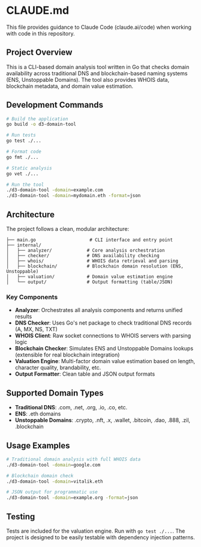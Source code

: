 # CLAUDE.md

This file provides guidance to Claude Code (claude.ai/code) when working with code in this repository.

## Project Overview

This is a CLI-based domain analysis tool written in Go that checks domain availability across traditional DNS and blockchain-based naming systems (ENS, Unstoppable Domains). The tool also provides WHOIS data, blockchain metadata, and domain value estimation.

## Development Commands

```bash
# Build the application
go build -o d3-domain-tool

# Run tests
go test ./...

# Format code
go fmt ./...

# Static analysis
go vet ./...

# Run the tool
./d3-domain-tool -domain=example.com
./d3-domain-tool -domain=mydomain.eth -format=json
```

## Architecture

The project follows a clean, modular architecture:

```
├── main.go                    # CLI interface and entry point
├── internal/
│   ├── analyzer/             # Core analysis orchestration
│   ├── checker/              # DNS availability checking
│   ├── whois/                # WHOIS data retrieval and parsing
│   ├── blockchain/           # Blockchain domain resolution (ENS, Unstoppable)
│   ├── valuation/            # Domain value estimation engine
│   └── output/               # Output formatting (table/JSON)
```

### Key Components

- **Analyzer**: Orchestrates all analysis components and returns unified results
- **DNS Checker**: Uses Go's net package to check traditional DNS records (A, MX, NS, TXT)
- **WHOIS Client**: Raw socket connections to WHOIS servers with parsing logic
- **Blockchain Checker**: Simulates ENS and Unstoppable Domains lookups (extensible for real blockchain integration)
- **Valuation Engine**: Multi-factor domain value estimation based on length, character quality, brandability, etc.
- **Output Formatter**: Clean table and JSON output formats

## Supported Domain Types

- **Traditional DNS**: .com, .net, .org, .io, .co, etc.
- **ENS**: .eth domains
- **Unstoppable Domains**: .crypto, .nft, .x, .wallet, .bitcoin, .dao, .888, .zil, .blockchain

## Usage Examples

```bash
# Traditional domain analysis with full WHOIS data
./d3-domain-tool -domain=google.com

# Blockchain domain check
./d3-domain-tool -domain=vitalik.eth

# JSON output for programmatic use
./d3-domain-tool -domain=example.org -format=json
```

## Testing

Tests are included for the valuation engine. Run with `go test ./...`. The project is designed to be easily testable with dependency injection patterns.
